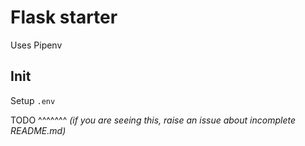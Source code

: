 # Flask starter

Uses Pipenv

## Init

Setup `.env`

TODO ^^^^^^^
_(if you are seeing this, raise an issue about incomplete README.md)_
